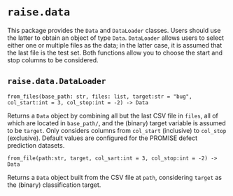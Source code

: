 # `raise.data`

This package provides the `Data` and `DataLoader` classes. Users should use the latter to obtain an object of type `Data`. `DataLoader` allows users to select either one or multiple files as the data; in the latter case, it is assumed that the last file is the test set. Both functions allow you to choose the start and stop columns to be considered.

## `raise.data.DataLoader`

`from_files(base_path: str, files: list, target:str = "bug", col_start:int = 3, col_stop:int = -2) -> Data`

Returns a `Data` object by combining all but the last CSV file in `files`, all of which are located in `base_path/`, and the (binary) target variable is assumed to be `target`. Only considers columns from `col_start` (inclusive) to `col_stop` (exclusive). Default values are configured for the PROMISE defect prediction datasets.

`from_file(path:str, target, col_sart:int = 3, col_stop:int = -2) -> Data`

Returns a `Data` object built from the CSV file at `path`, considering `target` as the (binary) classification target.